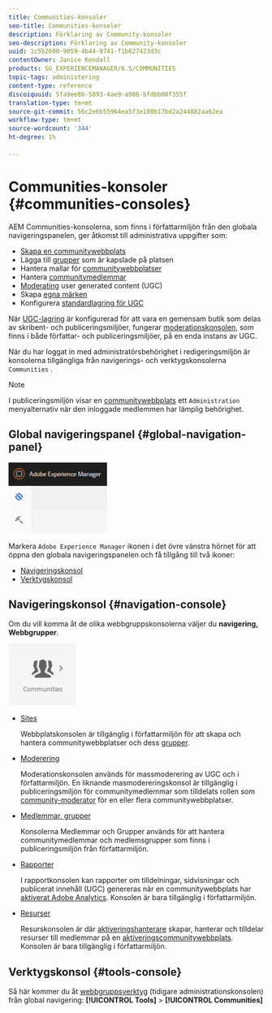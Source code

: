 ```yaml
---
title: Communities-konsoler
seo-title: Communities-konsoler
description: Förklaring av Community-konsoler
seo-description: Förklaring av Community-konsoler
uuid: 1c5b2600-9059-4b44-9741-f1b627423d3c
contentOwner: Janice Kendall
products: SG_EXPERIENCEMANAGER/6.5/COMMUNITIES
topic-tags: administering
content-type: reference
discoiquuid: 5fa9ee8b-5893-4ae9-a986-bfdbb00f355f
translation-type: tm+mt
source-git-commit: 56c2e6b55964ea5f3e180b17bd2a244882aa62ea
workflow-type: tm+mt
source-wordcount: '344'
ht-degree: 1%

---
```



# Communities-konsoler {#communities-consoles}

AEM Communities-konsolerna, som finns i författarmiljön från den globala navigeringspanelen, ger åtkomst till administrativa uppgifter som:

* [Skapa en communitywebbplats](sites-console.md)
* Lägga till [grupper](groups.md) som är kapslade på platsen
* Hantera mallar för [communitywebbplatser](sites.md)
* Hantera [communitymedlemmar](members.md)
* [Moderating](moderate-ugc.md) user generated content (UGC)
* Skapa [egna märken](badges.md)
* Konfigurera [standardlagring för UGC](srp-config.md)

När [UGC-lagring](working-with-srp.md) är konfigurerad för att vara en gemensam butik som delas av skribent- och publiceringsmiljöer, fungerar [moderationskonsolen](moderation.md), som finns i både författar- och publiceringsmiljöer, på en enda instans av UGC.

När du har loggat in med administratörsbehörighet i redigeringsmiljön är konsolerna tillgängliga från navigerings- och verktygskonsolerna `Communities` .

>[!NOTE]
>
>I publiceringsmiljön visar en [communitywebbplats](sites-console.md) ett `Administration` menyalternativ när den inloggade medlemmen har lämplig behörighet.


## Global navigeringspanel {#global-navigation-panel}

![chlimage_1-91](assets/chlimage_1-91.png)

Markera `Adobe Experience Manager` ikonen i det övre vänstra hörnet för att öppna den globala navigeringspanelen och få tillgång till två ikoner:

* [Navigeringskonsol](#navigation-console)
* [Verktygskonsol](tools.md)

## Navigeringskonsol {#navigation-console}

Om du vill komma åt de olika webbgruppskonsolerna väljer du **navigering, Webbgrupper**.

![chlimage_1-92](assets/chlimage_1-92.png)

* [Sites](sites-console.md)

   Webbplatskonsolen är tillgänglig i författarmiljön för att skapa och hantera communitywebbplatser och dess [grupper](groups.md).

* [Moderering](moderation.md)

   Moderationskonsolen används för massmoderering av UGC och i författarmiljön. En liknande masmodereringskonsol är tillgänglig i publiceringsmiljön för communitymedlemmar som tilldelats rollen som [community-moderator](users.md#publishenvironmentusersandgroups) för en eller flera communitywebbplatser.

* [Medlemmar, grupper](members.md)

   Konsolerna Medlemmar och Grupper används för att hantera communitymedlemmar och medlemsgrupper som finns i publiceringsmiljön från författarmiljön.

* [Rapporter](reports.md)

   I rapportkonsolen kan rapporter om tilldelningar, sidvisningar och publicerat innehåll (UGC) genereras när en communitywebbplats har [aktiverat Adobe Analytics](sites-console.md#analytics). Konsolen är bara tillgänglig i författarmiljön.

* [Resurser](resources.md)

   Resurskonsolen är där [aktiveringshanterare](enablement.md#communitymanagers) skapar, hanterar och tilldelar resurser till medlemmar på en [aktiveringscommunitywebbplats](overview.md#enablement-community). Konsolen är bara tillgänglig i författarmiljön.

## Verktygskonsol {#tools-console}

Så här kommer du åt [webbgruppsverktyg](tools.md) (tidigare administrationskonsolen) från global navigering: **[!UICONTROL Tools]** > **[!UICONTROL Communities]**
